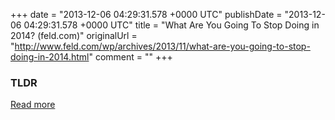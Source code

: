 +++
date = "2013-12-06 04:29:31.578 +0000 UTC"
publishDate = "2013-12-06 04:29:31.578 +0000 UTC"
title = "What Are You Going To Stop Doing in 2014? (feld.com)"
originalUrl = "http://www.feld.com/wp/archives/2013/11/what-are-you-going-to-stop-doing-in-2014.html"
comment = ""
+++

### TLDR



[Read more](http://www.feld.com/wp/archives/2013/11/what-are-you-going-to-stop-doing-in-2014.html)

